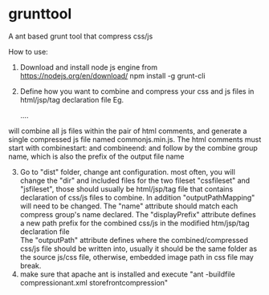 # grunttool
A ant based grunt tool that compress css/js


How to use:
1. Download and install node js engine from https://nodejs.org/en/download/    npm install -g grunt-cli

2. Define how you want to combine and compress your css and js files in html/jsp/tag declaration file
  Eg. 
   <!-- combinestart:commonjs -->
   <script type="text/javascript" src="${commonResourcePath}/js/jquery.query-2.1.7.js"></script>
   <script type="text/javascript" src="${commonResourcePath}/js/jquery-ui-1.11.2.min.js"></script>
   ....
   <!-- combineend:commonjs -->
will combine all js files within the pair of html comments, and generate a single compressed js file named commonjs.min.js. The html comments must start with combinestart: and combineend: and follow by the combine group name, which is also the prefix of the output file name

3. Go to "dist" folder, change ant configuration. most often, you will change the "dir" and included files for the two fileset "cssfileset" and "jsfileset", those should usually be html/jsp/tag file that contains declaration of css/js files to combine. 
In addition "outputPathMapping" will need to be changed. 
The "name" attribute should match each compress group's name declared. 
The "displayPrefix" attribute defines a new path prefix for the combined css/js in the modified htm/jsp/tag declaration file  
The "outputPath" attribute defines where the combined/compressed css/js file should be written into, usually it should be the same folder as the source js/css file, otherwise, embedded image path in css file may break.
4. make sure that apache ant is installed and execute "ant -buildfile compressionant.xml storefrontcompression"
